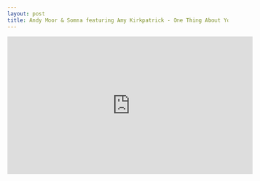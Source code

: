 ```yaml
---
layout: post
title: Andy Moor & Somna featuring Amy Kirkpatrick - One Thing About You
---
```

<iframe width="560" height="315" src="https://www.youtube.com/embed/ZXYY2IxP3tI" frameborder="0" allowfullscreen></iframe>
